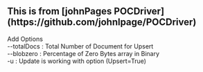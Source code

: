 
<h2>This is from [johnPages POCDriver](https://github.com/johnlpage/POCDriver) </h2>

Add Options </br>
--totalDocs : Total Number of Document for Upsert</br>
--blobzero  : Percentage of Zero Bytes array in Binary</br> 
-u : Update is working with option (Upsert=True)</br>


